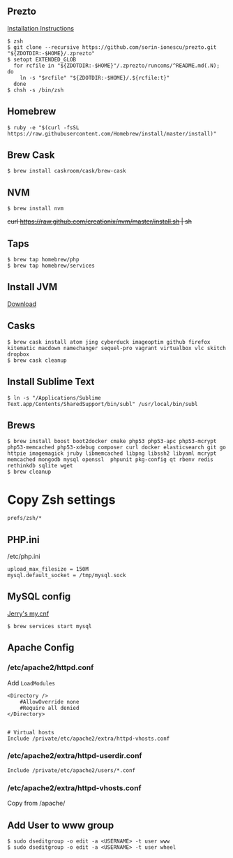## Prezto

[Installation Instructions](https://github.com/sorin-ionescu/prezto)

```
$ zsh
$ git clone --recursive https://github.com/sorin-ionescu/prezto.git "${ZDOTDIR:-$HOME}/.zprezto"
$ setopt EXTENDED_GLOB
  for rcfile in "${ZDOTDIR:-$HOME}"/.zprezto/runcoms/^README.md(.N); do
    ln -s "$rcfile" "${ZDOTDIR:-$HOME}/.${rcfile:t}"
  done
$ chsh -s /bin/zsh
```

## Homebrew

    $ ruby -e "$(curl -fsSL https://raw.githubusercontent.com/Homebrew/install/master/install)"

## Brew Cask

    $ brew install caskroom/cask/brew-cask

## NVM

    $ brew install nvm

<strike>curl https://raw.github.com/creationix/nvm/master/install.sh | sh</strike>

## Taps

    $ brew tap homebrew/php
    $ brew tap homebrew/services

## Install JVM

[Download](http://www.oracle.com/technetwork/java/javase/downloads/index.html)

## Casks

```
$ brew cask install atom jing cyberduck imageoptim github firefox kitematic macdown namechanger sequel-pro vagrant virtualbox vlc skitch dropbox
$ brew cask cleanup
```

## Install Sublime Text

    $ ln -s "/Applications/Sublime Text.app/Contents/SharedSupport/bin/subl" /usr/local/bin/subl

## Brews

```
$ brew install boost boot2docker cmake php53 php53-apc php53-mcrypt php53-memcached php53-xdebug composer curl docker elasticsearch git go httpie imagemagick jruby libmemcached libpng libssh2 libyaml mcrypt memcached mongodb mysql openssl  phpunit pkg-config qt rbenv redis rethinkdb sqlite wget
$ brew cleanup
```

# Copy Zsh settings

    prefs/zsh/*


## PHP.ini

/etc/php.ini

    upload_max_filesize = 150M
    mysql.default_socket = /tmp/mysql.sock

## MySQL config

[Jerry's my.cnf](https://gist.githubusercontent.com/geraldclark/b841b36807aa5b761530/raw/ff447b0f852dcf81635713075be0c51bf6a85f7b/.my.cnf)

    $ brew services start mysql

## Apache Config

### /etc/apache2/httpd.conf

Add `LoadModules`

    <Directory />
        #AllowOverride none
        #Require all denied
    </Directory>


    # Virtual hosts
    Include /private/etc/apache2/extra/httpd-vhosts.conf

### /etc/apache2/extra/httpd-userdir.conf

    Include /private/etc/apache2/users/*.conf

### /etc/apache2/extra/httpd-vhosts.conf

Copy from /apache/


## Add User to www group

    $ sudo dseditgroup -o edit -a <USERNAME> -t user www
    $ sudo dseditgroup -o edit -a <USERNAME> -t user wheel

